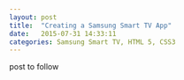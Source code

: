 ```yaml
---
layout: post
title:  "Creating a Samsung Smart TV App"
date:   2015-07-31 14:33:11
categories: Samsung Smart TV, HTML 5, CSS3
---
```

post to follow